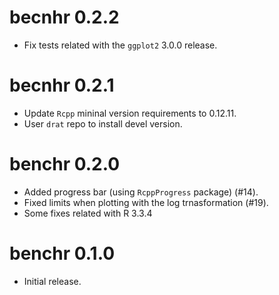 # becnhr 0.2.2

- Fix tests related with the `ggplot2` 3.0.0 release.

# becnhr 0.2.1

- Update `Rcpp` mininal version requirements to 0.12.11.
- User `drat` repo to install devel version.

# benchr 0.2.0

* Added progress bar (using `RcppProgress` package) (#14).
* Fixed limits when plotting with the log trnasformation (#19).
* Some fixes related with R 3.3.4

# benchr 0.1.0

* Initial release.
